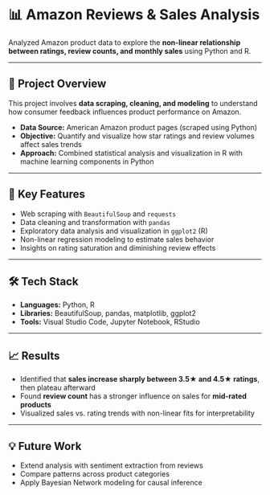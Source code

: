 # 📊 Amazon Reviews & Sales Analysis  

Analyzed Amazon product data to explore the **non-linear relationship between ratings, review counts, and monthly sales** using Python and R.  

---

## 🚀 Project Overview  
This project involves **data scraping, cleaning, and modeling** to understand how consumer feedback influences product performance on Amazon.  

- **Data Source:** American Amazon product pages (scraped using Python)  
- **Objective:** Quantify and visualize how star ratings and review volumes affect sales trends  
- **Approach:** Combined statistical analysis and visualization in R with machine learning components in Python  

---

## 🧠 Key Features  
- Web scraping with `BeautifulSoup` and `requests`  
- Data cleaning and transformation with `pandas`  
- Exploratory data analysis and visualization in `ggplot2` (R)  
- Non-linear regression modeling to estimate sales behavior  
- Insights on rating saturation and diminishing review effects  

---

## 🛠️ Tech Stack  
- **Languages:** Python, R  
- **Libraries:** BeautifulSoup, pandas, matplotlib, ggplot2  
- **Tools:** Visual Studio Code, Jupyter Notebook, RStudio  

---

## 📈 Results  
- Identified that **sales increase sharply between 3.5★ and 4.5★ ratings**, then plateau afterward  
- Found **review count** has a stronger influence on sales for **mid-rated products**  
- Visualized sales vs. rating trends with non-linear fits for interpretability  

---

## 💡 Future Work  
- Extend analysis with sentiment extraction from reviews  
- Compare patterns across product categories  
- Apply Bayesian Network modeling for causal inference  


